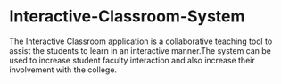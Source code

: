 # Interactive-Classroom-System
The Interactive Classroom  application is a collaborative teaching tool to assist the students to learn in an interactive manner.The system can be used to increase  student faculty interaction and also increase their involvement with the college.
